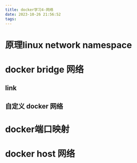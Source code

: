 ```yaml
---
title: docker学习4-网络
date: 2023-10-26 21:56:52
tags:
---
```

# 原理linux network namespace

# docker  bridge 网络

## link

## 自定义 docker 网络


#  docker端口映射


# docker host 网络